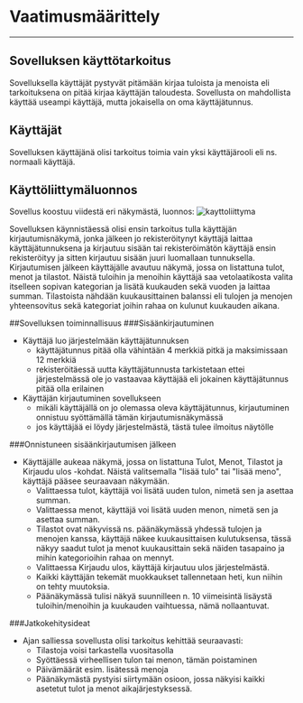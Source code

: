 # Vaatimusmäärittely
_____________________

## Sovelluksen käyttötarkoitus
Sovelluksella käyttäjät pystyvät pitämään kirjaa tuloista ja menoista eli tarkoituksena on pitää kirjaa käyttäjän taloudesta. Sovellusta on mahdollista käyttää useampi käyttäjä, mutta jokaisella on oma käyttäjätunnus. 


## Käyttäjät
Sovelluksen käyttäjänä olisi tarkoitus toimia vain yksi käyttäjärooli eli ns. normaali käyttäjä. 


## Käyttöliittymäluonnos
Sovellus koostuu viidestä eri näkymästä, luonnos:
![kayttoliittyma](https://user-images.githubusercontent.com/93583969/141856907-52476686-e02b-4aac-bdc2-5d2b0a59ac5a.jpg)

Sovelluksen käynnistäessä olisi ensin tarkoitus tulla käyttäjän kirjautumisnäkymä, jonka jälkeen jo rekisteröitynyt käyttäjä laittaa käyttäjätunnuksena ja kirjautuu sisään tai rekisteröimätön käyttäjä ensin rekisteröityy ja sitten kirjautuu sisään juuri luomallaan tunnuksella. Kirjautumisen jälkeen käyttäjälle avautuu näkymä, jossa on listattuna tulot, menot ja tilastot. Näistä tuloihin ja menoihin käyttäjä saa vetolaatikosta valita itselleen sopivan kategorian ja lisätä kuukauden sekä vuoden ja laittaa summan. Tilastoista nähdään kuukausittainen balanssi eli tulojen ja menojen yhteensovitus sekä kategoriat joihin rahaa on kulunut kuukauden aikana.


##Sovelluksen toiminnallisuus
###Sisäänkirjautuminen
- Käyttäjä luo järjestelmään käyttäjätunnuksen
	- käyttäjätunnus pitää olla vähintään 4 merkkiä pitkä ja maksimissaan 12 merkkiä
	- rekisteröitäessä uutta käyttäjätunnusta tarkistetaan ettei järjestelmässä ole jo vastaavaa käyttäjää eli jokainen käyttäjätunnus pitää olla erilainen
- Käyttäjän kirjautuminen sovellukseen
	- mikäli käyttäjällä on jo olemassa oleva käyttäjätunnus, kirjautuminen onnistuu syöttämällä tämän kirjautumisnäkymässä
	- jos käyttäjää ei löydy järjestelmästä, tästä tulee ilmoitus näytölle

###Onnistuneen sisäänkirjautumisen jälkeen
- Käyttäjälle aukeaa näkymä, jossa on listattuna Tulot, Menot, Tilastot ja Kirjaudu ulos -kohdat. Näistä valitsemalla "lisää tulo" tai "lisää meno", käyttäjä pääsee seuraavaan näkymään.
	- Valittaessa tulot, käyttäjä voi lisätä uuden tulon, nimetä sen ja asettaa summan.
	- Valittaessa menot, käyttäjä voi lisätä uuden menon, nimetä sen ja asettaa summan.
	- Tilastot ovat näkyvissä ns. päänäkymässä yhdessä tulojen ja menojen kanssa, käyttäjä näkee kuukausittaisen kulutuksensa, tässä näkyy saadut tulot ja menot kuukausittain sekä näiden tasapaino ja mihin kategorioihin rahaa on mennyt. 
	- Valittaessa Kirjaudu ulos, käyttäjä kirjautuu ulos järjestelmästä.
	- Kaikki käyttäjän tekemät muokkaukset tallennetaan heti, kun niihin on tehty muutoksia.
	- Päänäkymässä tulisi näkyä suunnilleen n. 10 viimeisintä lisäystä tuloihin/menoihin ja kuukauden vaihtuessa, nämä nollaantuvat.

###Jatkokehitysideat
- Ajan salliessa sovellusta olisi tarkoitus kehittää seuraavasti:
	- Tilastoja voisi tarkastella vuositasolla
	- Syöttäessä virheellisen tulon tai menon, tämän poistaminen
	- Päivämäärät esim. lisätessä menoja
	- Päänäkymästä pystyisi siirtymään osioon, jossa näkyisi kaikki asetetut tulot ja menot aikajärjestyksessä.
